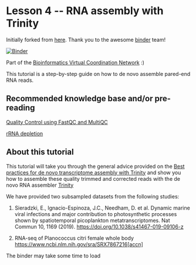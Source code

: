 # Lesson 4 -- RNA assembly with Trinity

Initially forked from [here](https://github.com/binder-examples/conda). Thank you to the awesome [binder](https://mybinder.org/) team!

[![Binder](https://mybinder.org/badge_logo.svg)](https://mybinder.org/v2/gh/alexismarshall/bvcn-binder-trinity/master?urlpath=lab)

Part of the [Bioinformatics Virtual Coordination Network](https://biovcnet.github.io/) :)

This tutorial is a step-by-step guide on how to de novo assemble pared-end RNA reads.   

## Recommended knowledge base and/or pre-reading

[Quality Control using FastQC and MultiQC](https://github.com/biovcnet/biovcnet.github.io/wiki/TOPIC%3A-Transcriptomics#lesson-2----rrna-depletion-wet-lab-and-in-silico)

[rRNA depletion](https://github.com/biovcnet/biovcnet.github.io/wiki/TOPIC%3A-Transcriptomics#lesson-2----rrna-depletion-wet-lab-and-in-silico)

## About this tutorial 
This tutorial will take you through the general advice provided on the [Best practices for de novo transcriptome assembly with Trinity](https://informatics.fas.harvard.edu/best-practices-for-de-novo-transcriptome-assembly-with-trinity.html) and show you how to assemble these quality trimmed and corrected reads with the de novo RNA assembler [Trinity](https://github.com/trinityrnaseq/trinityrnaseq/wiki)

We have provided two subsampled datasets from the following studies:
1. Sieradzki, E., Ignacio-Espinoza, J.C., Needham, D. et al. Dynamic marine viral infections and major contribution to photosynthetic processes shown by spatiotemporal picoplankton metatranscriptomes. Nat Commun 10, 1169 (2019). https://doi.org/10.1038/s41467-019-09106-z

2. RNA-seq of Planococcus citri female whole body https://www.ncbi.nlm.nih.gov/sra/SRX7867216[accn]

The binder may take some time to load
